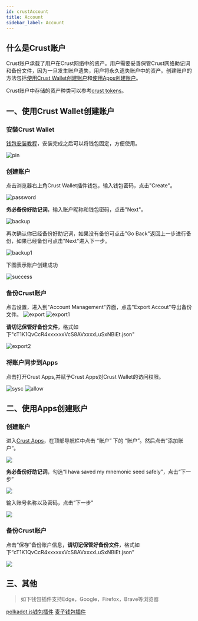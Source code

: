 ```yaml
---
id: crustAccount
title: Account
sidebar_label: Account
---
```

## 什么是Crust账户

Crust账户承载了用户在Crust网络中的资产。用户需要妥善保管Crust网络助记词和备份文件，因为一旦发生账户遗失，用户将永久遗失账户中的资产。创建账户的方法包括[使用Crust Wallet创建账户](#一、使用crust-wallet创建账户)和[使用Apps创建账户](#二、使用apps创建账户)。

Crust账户中存储的资产种类可以参考[crust tokens](crust-tokens.md)。

## 一、使用Crust Wallet创建账户

### 安装Crust Wallet

[钱包安装教程](crustWallet.md)，安装完成之后可以将钱包固定，方便使用。

![pin](assets/wallet/pin.png)

### 创建账户

点击浏览器右上角Crust Wallet插件钱包，输入钱包密码，点击"Create"。

![password](assets/wallet/password.png)

**务必备份好助记词**，输入账户昵称和钱包密码，点击"Next"。

![backup](assets/wallet/backup.png)

再次确认你已经备份好助记词，如果没有备份可点击"Go Back"返回上一步进行备份，如果已经备份可点击"Next"进入下一步。

![backup1](assets/wallet/backup1.png)

下图表示账户创建成功

![success](assets/wallet/success.png)

### 备份Crust账户

点击设置，进入到"Account Management"界面，点击"Export Accout"导出备份文件。
![export](assets/wallet/export.png)
![export1](assets/wallet/export1.png)

**请切记保管好备份文件**，格式如下"cT1K1QvCcR4xxxxxxVcS8AVxxxxLuSxNBiEt.json"

![export2](assets/wallet/export2.png)

### 将账户同步到Apps

点击打开Crust Apps,并赋予Crust Apps对Crust Wallet的访问权限。

![sysc](assets/wallet/sysc.png)
![allow](assets/wallet/allow.png)


## 二、使用Apps创建账户

### 创建账户

进入[Crust Apps](https://apps.crust.network/)，在顶部导航栏中点击 “账户” 下的 “账户”。然后点击“添加账户“。

![](assets/account/1.png) 

**务必备份好助记词**，勾选“I hava saved my mnemonic seed safely”，点击“下一步”

![](assets/account/2.png)

输入账号名称以及密码，点击“下一步”

![](assets/account/3.png)

### 备份Crust账户

点击“保存”备份账户信息，**请切记保管好备份文件**，格式如下“cT1K1QvCcR4xxxxxxVcS8AVxxxxLuSxNBiEt.json”

![](assets/account/3.1.3.png)

## 三、其他
> 如下钱包插件支持Edge，Google，Firefox，Brave等浏览器

[polkadot.js钱包插件](https://polkadot.js.org/extension/)
[麦子钱包插件](https://mathwallet.org/zh-cn/#extension) 
